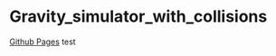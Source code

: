 # Gravity_simulator_with_collisions
[Github Pages](https://regr4.github.io/Gravity_simulator_with_collisions/index.html) test
